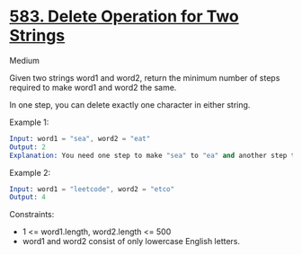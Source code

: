 # [583. Delete Operation for Two Strings](https://leetcode.com/problems/delete-operation-for-two-strings/)

Medium

Given two strings word1 and word2, return the minimum number of steps required to make word1 and word2 the same.

In one step, you can delete exactly one character in either string.

Example 1:

```s
Input: word1 = "sea", word2 = "eat"
Output: 2
Explanation: You need one step to make "sea" to "ea" and another step to make "eat" to "ea".
```

Example 2:

```s
Input: word1 = "leetcode", word2 = "etco"
Output: 4
```

Constraints:

- 1 <= word1.length, word2.length <= 500
- word1 and word2 consist of only lowercase English letters.
